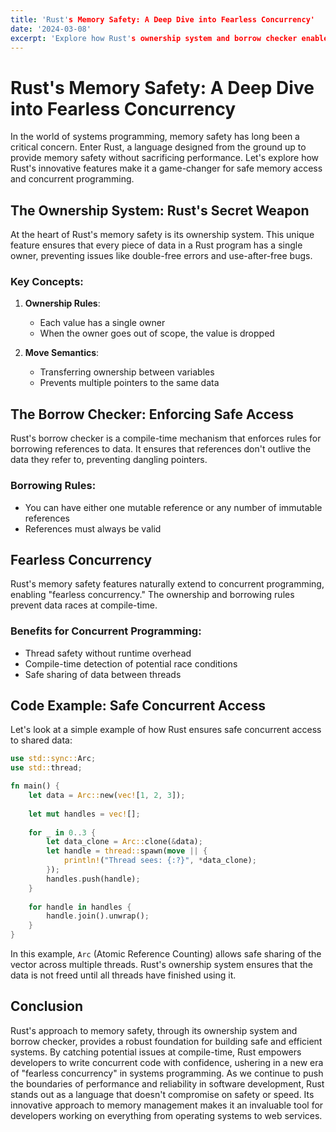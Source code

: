 ```yaml
---
title: 'Rust's Memory Safety: A Deep Dive into Fearless Concurrency'
date: '2024-03-08'
excerpt: 'Explore how Rust's ownership system and borrow checker enable safe and efficient memory access, preventing common programming errors and enhancing concurrent programming.'
---
```


# Rust's Memory Safety: A Deep Dive into Fearless Concurrency

In the world of systems programming, memory safety has long been a critical concern. Enter Rust, a language designed from the ground up to provide memory safety without sacrificing performance. Let's explore how Rust's innovative features make it a game-changer for safe memory access and concurrent programming.

## The Ownership System: Rust's Secret Weapon

At the heart of Rust's memory safety is its ownership system. This unique feature ensures that every piece of data in a Rust program has a single owner, preventing issues like double-free errors and use-after-free bugs.

### Key Concepts:

1. **Ownership Rules**: 
   - Each value has a single owner
   - When the owner goes out of scope, the value is dropped

2. **Move Semantics**: 
   - Transferring ownership between variables
   - Prevents multiple pointers to the same data

## The Borrow Checker: Enforcing Safe Access

Rust's borrow checker is a compile-time mechanism that enforces rules for borrowing references to data. It ensures that references don't outlive the data they refer to, preventing dangling pointers.

### Borrowing Rules:

- You can have either one mutable reference or any number of immutable references
- References must always be valid

## Fearless Concurrency

Rust's memory safety features naturally extend to concurrent programming, enabling "fearless concurrency." The ownership and borrowing rules prevent data races at compile-time.

### Benefits for Concurrent Programming:

- Thread safety without runtime overhead
- Compile-time detection of potential race conditions
- Safe sharing of data between threads

## Code Example: Safe Concurrent Access

Let's look at a simple example of how Rust ensures safe concurrent access to shared data:

```rust
use std::sync::Arc;
use std::thread;

fn main() {
    let data = Arc::new(vec![1, 2, 3]);
    
    let mut handles = vec![];
    
    for _ in 0..3 {
        let data_clone = Arc::clone(&data);
        let handle = thread::spawn(move || {
            println!("Thread sees: {:?}", *data_clone);
        });
        handles.push(handle);
    }
    
    for handle in handles {
        handle.join().unwrap();
    }
}
```
In this example, `Arc` (Atomic Reference Counting) allows safe sharing of the vector across multiple threads. Rust's ownership system ensures that the data is not freed until all threads have finished using it.

## Conclusion
Rust's approach to memory safety, through its ownership system and borrow checker, provides a robust foundation for building safe and efficient systems. By catching potential issues at compile-time, Rust empowers developers to write concurrent code with confidence, ushering in a new era of "fearless concurrency" in systems programming.
As we continue to push the boundaries of performance and reliability in software development, Rust stands out as a language that doesn't compromise on safety or speed. Its innovative approach to memory management makes it an invaluable tool for developers working on everything from operating systems to web services.


